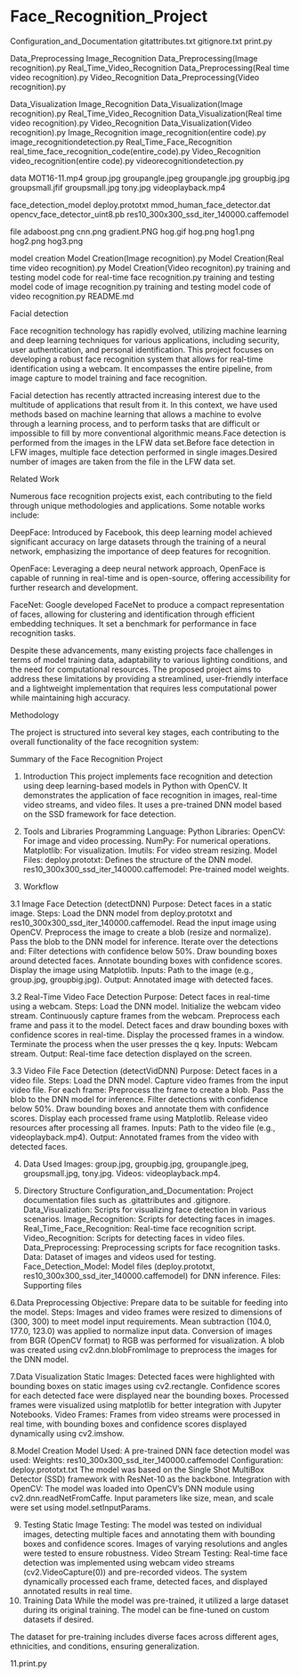 # Face_Recognition_Project

Configuration_and_Documentation
gitattributes.txt
gitignore.txt
print.py


Data_Preprocessing
Image_Recognition
Data_Preprocessing(Image recognition).py
Real_Time_Video_Recognition
Data_Preprocessing(Real time video recognition).py
Video_Recognition
Data_Preprocessing(Video recognition).py

Data_Visualization
Image_Recognition
Data_Visualization(Image recognition).py
Real_Time_Video_Recognition
Data_Visualization(Real time video recognition).py
Video_Recognition
Data_Visualization(Video recognition).py
Image_Recognition
image_recognition(entire code).py
image_recognitiondetection.py
Real_Time_Face_Recognition
real_time_face_recognition_code(entire_code).py
Video_Recognition
video_recognition(entire code).py
videorecognitiondetection.py


data
MOT16-11.mp4
group.jpg
groupangle.jpeg
groupangle.jpg
groupbig.jpg
groupsmall.jfif
groupsmall.jpg
tony.jpg
videoplayback.mp4

face_detection_model
deploy.prototxt
mmod_human_face_detector.dat
opencv_face_detector_uint8.pb
res10_300x300_ssd_iter_140000.caffemodel

file
adaboost.png
cnn.png
gradient.PNG
hog.gif
hog.png
hog1.png
hog2.png
hog3.png


model creation
Model Creation(Image recognition).py
Model Creation(Real time video recognition).py
Model Creation(Video recogniton).py
training and testing model code for real-time face recognition.py
training and testing model code of image recognition.py
training and testing model code of video recognition.py
README.md










Facial detection

 

Face recognition technology has rapidly evolved, utilizing machine learning and deep learning techniques for various applications, including security, user authentication, and personal identification. This project focuses on developing a robust face recognition system that allows for real-time identification using a webcam. It encompasses the entire pipeline, from image capture to model training and face recognition.

Facial detection has recently attracted increasing interest due to the multitude of applications that result from it. In this context, we have used methods based on machine learning that allows a machine to evolve through a learning process, and to perform tasks that are difficult or impossible to fill by more conventional algorithmic means.Face detection is performed from the images in the LFW data set.Before face detection in LFW images, multiple face detection performed in single images.Desired number of images are taken from the file in the LFW data set.

 

Related Work

Numerous face recognition projects exist, each contributing to the field through unique methodologies and applications. Some notable works include:

 

DeepFace: Introduced by Facebook, this deep learning model achieved significant accuracy on large datasets through the training of a neural network, emphasizing the importance of deep features for recognition.

 

OpenFace: Leveraging a deep neural network approach, OpenFace is capable of running in real-time and is open-source, offering accessibility for further research and development.

 

FaceNet: Google developed FaceNet to produce a compact representation of faces, allowing for clustering and identification through efficient embedding techniques. It set a benchmark for performance in face recognition tasks.

 

Despite these advancements, many existing projects face challenges in terms of model training data, adaptability to various lighting conditions, and the need for computational resources. The proposed project aims to address these limitations by providing a streamlined, user-friendly interface and a lightweight implementation that requires less computational power while maintaining high accuracy.

 

Methodology

The project is structured into several key stages, each contributing to the overall functionality of the face recognition system:

 
Summary of the Face Recognition Project
1. Introduction
This project implements face recognition and detection using deep learning-based models in Python with OpenCV. It demonstrates the application of face recognition in images, real-time video streams, and video files. It uses a pre-trained DNN model based on the SSD framework for face detection.

2. Tools and Libraries
Programming Language: Python
Libraries:
OpenCV: For image and video processing.
NumPy: For numerical operations.
Matplotlib: For visualization.
Imutils: For video stream resizing.
Model Files:
deploy.prototxt: Defines the structure of the DNN model.
res10_300x300_ssd_iter_140000.caffemodel: Pre-trained model weights.

3. Workflow

3.1 Image Face Detection (detectDNN)
Purpose: Detect faces in a static image.
Steps:
Load the DNN model from deploy.prototxt and res10_300x300_ssd_iter_140000.caffemodel.
Read the input image using OpenCV.
Preprocess the image to create a blob (resize and normalize).
Pass the blob to the DNN model for inference.
Iterate over the detections and:
Filter detections with confidence below 50%.
Draw bounding boxes around detected faces.
Annotate bounding boxes with confidence scores.
Display the image using Matplotlib.
Inputs: Path to the image (e.g., group.jpg, groupbig.jpg).
Output: Annotated image with detected faces.

3.2 Real-Time Video Face Detection
Purpose: Detect faces in real-time using a webcam.
Steps:
Load the DNN model.
Initialize the webcam video stream.
Continuously capture frames from the webcam.
Preprocess each frame and pass it to the model.
Detect faces and draw bounding boxes with confidence scores in real-time.
Display the processed frames in a window.
Terminate the process when the user presses the q key.
Inputs: Webcam stream.
Output: Real-time face detection displayed on the screen.

3.3 Video File Face Detection (detectVidDNN)
Purpose: Detect faces in a video file.
Steps:
Load the DNN model.
Capture video frames from the input video file.
For each frame:
Preprocess the frame to create a blob.
Pass the blob to the DNN model for inference.
Filter detections with confidence below 50%.
Draw bounding boxes and annotate them with confidence scores.
Display each processed frame using Matplotlib.
Release video resources after processing all frames.
Inputs: Path to the video file (e.g., videoplayback.mp4).
Output: Annotated frames from the video with detected faces.

4. Data Used
Images:
group.jpg, groupbig.jpg, groupangle.jpeg, groupsmall.jpg, tony.jpg.
Videos:
videoplayback.mp4.

5. Directory Structure
Configuration_and_Documentation: Project documentation files such as .gitattributes and .gitignore.
Data_Visualization: Scripts for visualizing face detection in various scenarios.
Image_Recognition: Scripts for detecting faces in images.
Real_Time_Face_Recognition: Real-time face recognition script.
Video_Recognition: Scripts for detecting faces in video files.
Data_Preprocessing: Preprocessing scripts for face recognition tasks.
Data: Dataset of images and videos used for testing.
Face_Detection_Model: Model files (deploy.prototxt, res10_300x300_ssd_iter_140000.caffemodel) for DNN inference.
Files: Supporting files

6.Data Preprocessing
Objective: Prepare data to be suitable for feeding into the model.
Steps:
Images and video frames were resized to dimensions of (300, 300) to meet model input requirements.
Mean subtraction (104.0, 177.0, 123.0) was applied to normalize input data.
Conversion of images from BGR (OpenCV format) to RGB was performed for visualization.
A blob was created using cv2.dnn.blobFromImage to preprocess the images for the DNN model.

7.Data Visualization
Static Images:
Detected faces were highlighted with bounding boxes on static images using cv2.rectangle.
Confidence scores for each detected face were displayed near the bounding boxes.
Processed frames were visualized using matplotlib for better integration with Jupyter Notebooks.
Video Frames:
Frames from video streams were processed in real time, with bounding boxes and confidence scores displayed dynamically using cv2.imshow.

8.Model Creation
Model Used:
A pre-trained DNN face detection model was used:
Weights: res10_300x300_ssd_iter_140000.caffemodel
Configuration: deploy.prototxt.txt
The model was based on the Single Shot MultiBox Detector (SSD) framework with ResNet-10 as the backbone.
Integration with OpenCV:
The model was loaded into OpenCV’s DNN module using cv2.dnn.readNetFromCaffe.
Input parameters like size, mean, and scale were set using model.setInputParams.

9. Testing
Static Image Testing:
The model was tested on individual images, detecting multiple faces and annotating them with bounding boxes and confidence scores.
Images of varying resolutions and angles were tested to ensure robustness.
Video Stream Testing:
Real-time face detection was implemented using webcam video streams (cv2.VideoCapture(0)) and pre-recorded videos.
The system dynamically processed each frame, detected faces, and displayed annotated results in real time.
10. Training Data
While the model was pre-trained, it utilized a large dataset during its original training. The model can be fine-tuned on custom datasets if desired.

The dataset for pre-training includes diverse faces across different ages, ethnicities, and conditions, ensuring generalization.

11.print.py
